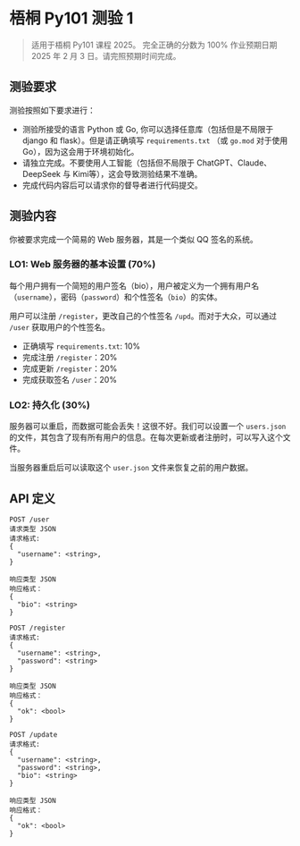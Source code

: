 # 梧桐 Py101 测验 1

> 适用于梧桐 Py101 课程 2025。
> 完全正确的分数为 100%
> 作业预期日期 2025 年 2 月 3 日。请完照预期时间完成。

## 测验要求

测验按照如下要求进行：
- 测验所接受的语言 Python 或 Go, 你可以选择任意库（包括但是不局限于 django 和 flask）。但是请正确填写 `requirements.txt` （或 `go.mod` 对于使用 Go），因为这会用于环境初始化。
- 请独立完成。不要使用人工智能（包括但不局限于 ChatGPT、Claude、DeepSeek 与 Kimi等），这会导致测验结果不准确。
- 完成代码内容后可以请求你的督导者进行代码提交。

## 测验内容

你被要求完成一个简易的 Web 服务器，其是一个类似 QQ 签名的系统。

### LO1: Web 服务器的基本设置 (70%)

每个用户拥有一个简短的用户签名（bio），用户被定义为一个拥有用户名（`username`），密码（`password`）和个性签名（`bio`）的实体。

用户可以注册 `/register`，更改自己的个性签名 `/upd`。而对于大众，可以通过 `/user` 获取用户的个性签名。

- 正确填写 `requirements.txt`: 10%
- 完成注册 `/register`：20%
- 完成更新 `/register`：20%
- 完成获取签名 `/user`：20%

### LO2: 持久化 (30%)

服务器可以重启，而数据可能会丢失！这很不好。我们可以设置一个 `users.json` 的文件，其包含了现有所有用户的信息。在每次更新或者注册时，可以写入这个文件。

当服务器重启后可以读取这个 `user.json` 文件来恢复之前的用户数据。

## API 定义

```
POST /user
请求类型 JSON
请求格式:
{
  "username": <string>,
}

响应类型 JSON
响应格式：
{
  "bio": <string>
}
```

```
POST /register
请求格式:
{
  "username": <string>,
  "password": <string>
}

响应类型 JSON
响应格式：
{
  "ok": <bool>
}
```

```
POST /update
请求格式:
{
  "username": <string>,
  "password": <string>,
  "bio": <string>
}

响应类型 JSON
响应格式：
{
  "ok": <bool>
}
```
